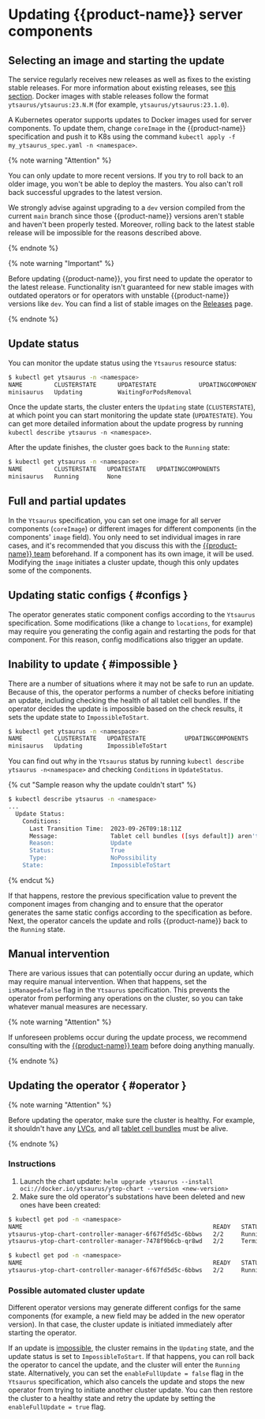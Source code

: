 # Updating {{product-name}} server components

## Selecting an image and starting the update

The service regularly receives new releases as well as fixes to the existing stable releases. For more information about existing releases, see [this section](../../admin-guide/releases.md). Docker images with stable releases follow the format `ytsaurus/ytsaurus:23.N.M` (for example, `ytsaurus/ytsaurus:23.1.0`).

A Kubernetes operator supports updates to Docker images used for server components. To update them, change `coreImage` in the {{product-name}} specification and push it to K8s using the command `kubectl apply -f my_ytsaurus_spec.yaml -n <namespace>`.

{% note warning "Attention" %}

You can only update to more recent versions. If you try to roll back to an older image, you won't be able to deploy the masters. You also can't roll back successful upgrades to the latest version.

We strongly advise against upgrading to a `dev` version compiled from the current `main` branch since those {{product-name}} versions aren't stable and haven't been properly tested. Moreover, rolling back to the latest stable release will be impossible for the reasons described above.

{% endnote %}

{% note warning "Important" %}

Before updating {{product-name}}, you first need to update the operator to the latest release. Functionality isn't guaranteed for new stable images with outdated operators or for operators with unstable {{product-name}} versions like `dev`. You can find a list of stable images on the [Releases](../../admin-guide/releases) page.

{% endnote %}

## Update status

You can monitor the update status using the `Ytsaurus` resource status:
```bash
$ kubectl get ytsaurus -n <namespace>
NAME         CLUSTERSTATE      UPDATESTATE            UPDATINGCOMPONENTS
minisaurus   Updating          WaitingForPodsRemoval
```

Once the update starts, the cluster enters the `Updating` state (`CLUSTERSTATE`), at which point you can start monitoring the update state (`UPDATESTATE`). You can get more detailed information about the update progress by running `kubectl describe ytsaurus -n <namespace>`.

After the update finishes, the cluster goes back to the `Running` state:

```bash
$ kubectl get ytsaurus -n <namespace>
NAME         CLUSTERSTATE   UPDATESTATE   UPDATINGCOMPONENTS
minisaurus   Running        None
```

## Full and partial updates

In the `Ytsaurus` specification, you can set one image for all server components (`coreImage`) or different images for different components (in the components' `image` field). You only need to set individual images in rare cases, and it's recommended that you discuss this with the [{{product-name}} team](https://ytsaurus.tech/#contact) beforehand. If a component has its own image, it will be used. Modifying the `image` initiates a cluster update, though this only updates some of the components.

## Updating static configs { #configs }

The operator generates static component configs according to the `Ytsaurus` specification. Some modifications (like a change to `locations`, for example) may require you generating the config again and restarting the pods for that component. For this reason, config modifications also trigger an update.

## Inability to update { #impossible }

There are a number of situations where it may not be safe to run an update. Because of this, the operator performs a number of checks before initiating an update, including checking the health of all tablet cell bundles. If the operator decides the update is impossible based on the check results, it sets the update state to `ImpossibleToStart`.

```bash
$ kubectl get ytsaurus -n <namespace>
NAME         CLUSTERSTATE   UPDATESTATE           UPDATINGCOMPONENTS
minisaurus   Updating       ImpossibleToStart
```

You can find out why in the `Ytsaurus` status by running `kubectl describe ytsaurus -n<namespace>` and checking `Conditions` in `UpdateStatus`.

{% cut "Sample reason why the update couldn't start" %}
```bash
$ kubectl describe ytsaurus -n <namespace>
...
  Update Status:
    Conditions:
      Last Transition Time:  2023-09-26T09:18:11Z
      Message:               Tablet cell bundles ([sys default]) aren't in 'good' health
      Reason:                Update
      Status:                True
      Type:                  NoPossibility
    State:                   ImpossibleToStart
```
{% endcut %}


If that happens, restore the previous specification value to prevent the component images from changing and to ensure that the operator generates the same static configs according to the specification as before. Next, the operator cancels the update and rolls {{product-name}} back to the `Running` state.

## Manual intervention

There are various issues that can potentially occur during an update, which may require manual intervention. When that happens, set the `isManaged=false` flag in the `Ytsaurus` specification. This prevents the operator from performing any operations on the cluster, so you can take whatever manual measures are necessary.

{% note warning "Attention" %}

If unforeseen problems occur during the update process, we recommend consulting with the [{{product-name}} team](https://ytsaurus.tech/#contact) before doing anything manually.

{% endnote %}

## Updating the operator { #operator }

{% note warning "Attention" %}

Before updating the operator, make sure the cluster is healthy. For example, it shouldn't have any [LVCs](../../admin-guide/problems/#lvc), and all [tablet cell bundles](../../admin-guide/problems/#tabletcellbundles) must be alive.

{% endnote %}

### Instructions

1. Launch the chart update: `helm upgrade ytsaurus --install oci://docker.io/ytsaurus/ytop-chart --version <new-version>`
2. Make sure the old operator's substations have been deleted and new ones have been created:
```bash
$ kubectl get pod -n <namespace>
NAME                                                      READY   STATUS        RESTARTS   AGE
ytsaurus-ytop-chart-controller-manager-6f67fd5d5c-6bbws   2/2     Running       0          21s
ytsaurus-ytop-chart-controller-manager-7478f9b6cb-qr8wd   2/2     Terminating   0          23h

$ kubectl get pod -n <namespace>
NAME                                                      READY   STATUS    RESTARTS   AGE
ytsaurus-ytop-chart-controller-manager-6f67fd5d5c-6bbws   2/2     Running   0          25s
```

### Possible automated cluster update

Different operator versions may generate different configs for the same components (for example, a new field may be added in the new operator version). In that case, the cluster update is initiated immediately after starting the operator.

If an update is [impossible](#impossible), the cluster remains in the `Updating` state, and the update status is set to `ImpossibleToStart`. If that happens, you can roll back the operator to cancel the update, and the cluster will enter the `Running` state. Alternatively, you can set the `enableFullUpdate = false` flag in the `Ytsaurus` specification, which also cancels the update and stops the new operator from trying to initiate another cluster update. You can then restore the cluster to a healthy state and retry the update by setting the `enableFullUpdate = true` flag.

